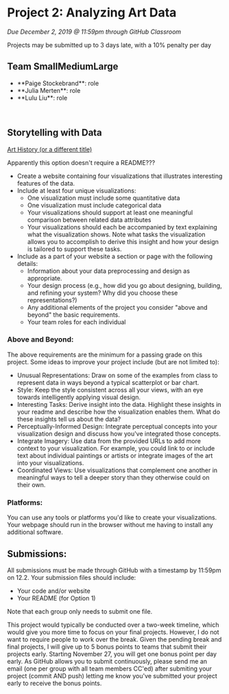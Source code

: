 # Project 2: Analyzing Art Data
*Due December 2, 2019 @ 11:59pm through GitHub Classroom*

Projects may be submitted up to 3 days late, with a 10% penalty per day

<h2>Team SmallMediumLarge </h2>
<ul>
  <li>**Paige Stockebrand**: role</li>
  <li>**Julia Merten**: role</li>
  <li>**Lulu Liu**: role</li>
</ul>
<br/>

<h2>Storytelling with Data</h2>

<a href="https://info-4602-5602.github.io/project-2-wikiart-smallmediumlarge/" target="_blank">Art History (or a different title)</a>

Apparently this option doesn't require a README???

<ul>
<li> Create a website containing four visualizations that illustrates interesting features of the data. </li>
  <li>Include at least four unique visualizations:
  <ul>
  <li>One visualization must include some quantitative data</li>
  <li>One visualization must include categorical data</li>
  <li>Your visualizations should support at least one meaningful comparison between related data attributes</li>
  <li>Your visualizations should each be accompanied by text explaining what the visualization shows. Note what tasks the visualization allows you to accomplish to derive this insight and how your design is tailored to support these tasks.
</ul></li>
  <li>Include as a part of your website a section or page with the following details:
  <ul>
  <li>Information about your data preprocessing and design as appropriate.  </li>
  <li>Your design process (e.g., how did you go about designing, building, and refining your system? Why did you choose these representations?)</li>
    <li>Any additional elements of the project you consider "above and beyond" the basic requirements.</li>
  <li>Your team roles for each individual</li>
 </ul></li>
</ul>

<h3>Above and Beyond:</h3> 
The above requirements are the minimum for a passing grade on this project. Some ideas to improve your project include (but are not limited to):<ul>
<li>Unusual Representations: Draw on some of the examples from class to represent data in ways beyond a typical scatterplot or bar chart.</li>
<li>Style: Keep the style consistent across all your views, with an eye towards intelligently applying visual design.</li>
<li>Interesting Tasks: Derive insight into the data. Highlight these insights in your readme and describe how the visualization enables them. What do these insights tell us about the data? </li>
<li>Perceptually-Informed Design: Integrate perceptual concepts into your visualization design and discuss how you've integrated those concepts.</li>
<li>Integrate Imagery: Use data from the provided URLs to add more context to your visualization. For example, you could link to or include text about individual paintings or artists or integrate images of the art into your visualizations.</li>
<li>Coordinated Views: Use visualizations that complement one another in meaningful ways to tell a deeper story than they otherwise could on their own.</li></ul>

<h3>Platforms:</h3> 
You can use any tools or platforms you'd like to create your visualizations. Your webpage should run in the browser without me having to install any additional software. 


<h2>Submissions:</h2>
All submissions must be made through GitHub with a timestamp by 11:59pm on 12.2. Your submission files should include:
<ul>
<li>Your code and/or website</li>
<li>Your README (for Option 1)</li>
</ul>
Note that each group only needs to submit one file. <br/>

This project would typically be conducted over a two-week timeline, which would give you more time to focus on your final projects. However, I do not want to require people to work over the break. Given the pending break and final projects, I will give up to 5 bonus points to teams that submit their projects early. Starting November 27, you will get one bonus point per day early. As GitHub allows you to submit continuously, please send me an email (one per group with all team members CC'ed) after submiting your project (commit AND push) letting me know you've submitted your project early to receive the bonus points.  

